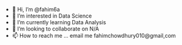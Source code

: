 - 👋 Hi, I’m @fahim6a
- 👀 I’m interested in Data Science
- 🌱 I’m currently learning Data Analysis 
- 💞️ I’m looking to collaborate on N/A
- 📫 How to reach me ... email me fahimchowdhury010@gmail,com

<!---
fahim6a/fahim6a is a ✨ special ✨ repository because its `README.md` (this file) appears on your GitHub profile.
You can click the Preview link to take a look at your changes.
--->

